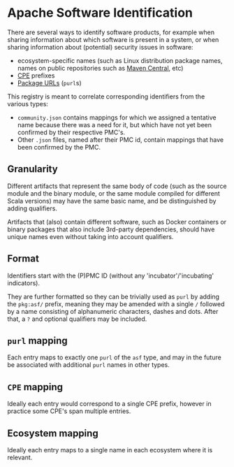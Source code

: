 # Apache Software Identification

There are several ways to identify software products, for example
when sharing information about which software is present in a system,
or when sharing information about (potential) security issues in software:

* ecosystem-specific names (such as Linux distribution package names, names on public repositories such as [Maven Central](https://maven.org/), etc)
* [CPE](https://nvd.nist.gov/products/cpe) prefixes
* [Package URLs](https://github.com/package-url/purl-spec) (`purl`s)

This registry is meant to correlate corresponding identifiers from
the various types:

* `community.json` contains mappings for which we assigned a tentative name because there was a need for it, but which have not yet been confirmed by their respective PMC's.
* Other `.json` files, named after their PMC id, contain mappings that have been confirmed by the PMC.

## Granularity

Different artifacts that represent the same body of code (such as the
source module and the binary module, or the same module compiled for
different Scala versions) may have the same basic name, and be
distinguished by adding qualifiers.

Artifacts that (also) contain different software, such as Docker
containers or binary packages that also include 3rd-party dependencies,
should have unique names even without taking into account qualifiers.

## Format

Identifiers start with the (P)PMC ID (without any 'incubator'/'incubating' indicators). 

They are further formatted so they can be trivially used as `purl` by adding the `pkg:asf/` prefix, meaning they may be amended with a single `/` followed by a name consisting of alphanumeric characters, dashes and dots. After that, a `?` and optional qualifiers may be included.

## `purl` mapping

Each entry maps to exactly one `purl` of the `asf` type, and may in the
future be associated with additional `purl` names in other types.

## `CPE` mapping

Ideally each entry would correspond to a single CPE prefix, however in
practice some CPE's span multiple entries.

## Ecosystem mapping

Ideally each entry maps to a single name in each ecosystem where it is
relevant.
